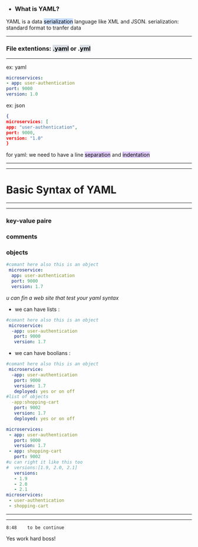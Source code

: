 - ### What is YAML?
YAML is a data <mark style="background: #ADCCFFA6;">serialization</mark>  language like XML and JSON.
serialization: standard format to tranfer data

-----------------------------------------------
###             File extentions:       <mark style="background: #CACFD9A6;">.yaml</mark>        or                  .<mark style="background: #CACFD9A6;">yml</mark>

------------------------------------------------------------------------------------------------------------------------------------------
ex: yaml
```yml
microservices:
- app: user-authentication
port: 9000
version: 1.0
```
ex: json
```json
{
microservices: [
app: "user-authentication",
port: 9000,
version: "1.0"
}
```

for yaml:  we need to have a line <mark style="background: #D2B3FFA6;">separation</mark> and <mark style="background: #D2B3FFA6;">indentation</mark>

-----------------------------------------------------------------------
------------------------------------------------------------------------
#                      Basic Syntax of YAML 
-----------------------------------------------------------------------
-----------------------------------------------------------------------
### key-value paire    
### comments 
### objects
```yaml
#comant here also this is an object 
 microservice:
  app: user-authentication
  port: 9000
  version: 1.7 
```


 *u can fin a web site that test your yaml syntax*

- we can have lists :
```yaml
#comant here also this is an object 
 microservice:
  -app: user-authentication
   port: 9000
   version: 1.7 
```
- we can have boolians :
```yaml
#comant here also this is an object 
 microservice:
  -app: user-authentication
   port: 9000
   version: 1.7 
   deployed: yes or on off 
#list of objects
  -app:shopping-cart
   port: 9002
   version: 1.7 
   deployed: yes or on off
```

```yaml
microservices:
 - app: user-authentication
   port: 9000
   version: 1.7
 - app: shopping-cart
   port: 9002
#u can right it like this too 
#  versions:[1.9, 2.0, 2.1]
   versions:
   - 1.9
   - 2.0
   - 2.1
microservices:
 - user-authentication
 - shopping-cart
```
---------------------------------------------------------
-----------------------
```time
8:48    to be continue
```
Yes work hard boss!